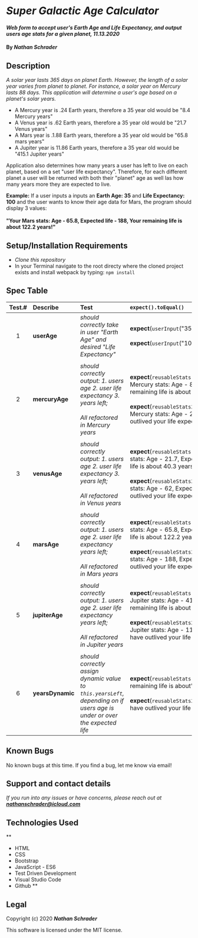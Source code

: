 # _Super Galactic Age Calculator_

#### _Web form to accept user's Earth Age and Life Expectancy, and output users age stats for a given planet, 11.13.2020_

#### By _**Nathan Schrader**_

## Description

_A solar year lasts 365 days on planet Earth. However, the length of a solar year varies from planet to planet. For instance, a solar year on Mercury lasts 88 days. This application will determine a user's age based on a planet's solar years._

* A Mercury year is .24 Earth years, therefore a 35 year old would be "8.4 Mercury years"
* A Venus year is .62 Earth years, therefore a 35 year old would be "21.7 Venus years"
* A Mars year is .1.88 Earth years, therefore a 35 year old would be "65.8 mars years"
* A Jupiter year is 11.86 Earth years, therefore a 35 year old would be "415.1 Jupiter years"
    
Application also determines how many years a user has left to live on each planet, based on a set "user life expectancy". Therefore, for each different planet a user will be returned with both their "planet" age as well las how many years more they are expected to live.

**Example:** If a user inputs a inputs an **Earth Age: 35** and **Life Expectancy: 100** and the user wants to know their age data for Mars, the program should display 3 values:<br><br> **"Your Mars stats: Age - 65.8, Expected life - 188, Your remaining life is about 122.2 years!"** 

## Setup/Installation Requirements

* _Clone this repository_
* In your Terminal navigate to the root directy where the cloned project exists and install webpack by typing:
    `npm install`

## Spec Table
| Test.# | Describe     |      Test     | `expect().toEqual()` |
|:------:| :------------ |:-------------| :---------------------------|
| 1 | **userAge**  |_should correctly take in user "Earth Age" and desired "Life Expectancy"_ | **expect**(`userInput`("35")).`toEqual`("35")<br><br>**expect**(`userInput`("100")).`toEqual`("100") |
|   | | | |
| 2 | **mercuryAge** |_should correctly output: 1. users age 2. user life expectancy 3. years left;<br><br>All refactored in Mercury years_ |**expect**(`reusableStats.mercury()).toEqual`("Your Mercury stats: Age - 8.4, Expected life - 24, Your remaining life is about 15.6 years!");<br><br>**expect**(`reusableStats2.mercury()).toEqual`("Your Mercury stats: Age - 24, Expected life - 8.4, You have outlived your life expectancy by 15.6 years!"); |
|   | | | |
| 3 | **venusAge** | _should correctly output: 1. users age 2. user life expectancy 3. years left;<br><br>All refactored in Venus years_ | **expect**(`reusableStats.venus()).toEqual`("Your Venus stats: Age - 21.7, Expected life - 62, Your remaining life is about 40.3 years!");<br><br>**expect**(`reusableStats2.venus()).toEqual`("Your Venus stats: Age - 62, Expected life - 21.7, You have outlived your life expectancy by 40.3 years!"); |
|   | | | |
| 4 | **marsAge** | _should correctly output: 1. users age 2. user life expectancy years left;<br><br>All refactored in Mars years_ | **expect**(`reusableStats.mars()).toEqual`("Your Mars stats: Age - 65.8, Expected life - 188, Your remaining life is about 122.2 years!");<br><br>**expect**(`reusableStats2.mars()).toEqual`("Your Mars stats: Age - 188, Expected life - 65.8, You have outlived your life expectancy by 122.2 years!"); |
|   | | | |
| 5 | **jupiterAge** | _should correctly output: 1. users age 2. user life expectancy years left;<br><br>All refactored in Jupiter years_ | **expect**(`reusableStats.jupiter()).toEqual`("Your Jupiter stats: Age - 415.1, Expected life - 1186, Your remaining life is about 770.9 years!");<br><br>**expect**(`reusableStats2.jupiter()).toEqual`("Your Jupiter stats: Age - 1186, Expected life - 415.1, You have outlived your life expectancy by 770.9 years!"); |
|   | | | |
| 6 | **yearsDynamic** | _should correctly assign dynamic value to `this.yearsLeft`, depending on if users age is under or over the expected life_ | **expect**(`reusableStats.yearsDynamic()).toEqual`("Your remaining life is about")<br><br>**expect**(`reusableStats2.yearsDynamic()).toEqual`("You have outlived your life expectancy by"); |

## Known Bugs

No known bugs at this time. If you find a bug, let me know via email!

## Support and contact details

_If you run into any issues or have concerns, please reach out at **nathanschrader@icloud.com**_

## Technologies Used

**
* HTML
* CSS
* Bootstrap
* JavaScript - ES6
* Test Driven Development
* Visual Studio Code
* Github
**

## Legal

Copyright (c) 2020 **_Nathan Schrader_**

This software is licensed under the MIT license.
